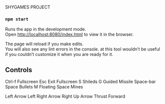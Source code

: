 
SHYGAMES PROJECT


### `npm start`

Runs the app in the development mode.\
Open [http://localhost:8080/index.html](http://localhost:8080/index.html) to view it in the browser.

The page will reload if you make edits.\
You will also see any lint errors in the console.
at this tool wouldn’t be useful if you couldn’t customize it when you are ready for it.

## Controls
Ctrl-f  Fullscreen
Esc     Exit Fullscreen
S  Shileds
G  Guided Missile
Space-bar  Space Bullets
M  Floating Space Mines

Left Arrow  Left
Right Arrow Right
Up Arrow Thrust Forward
